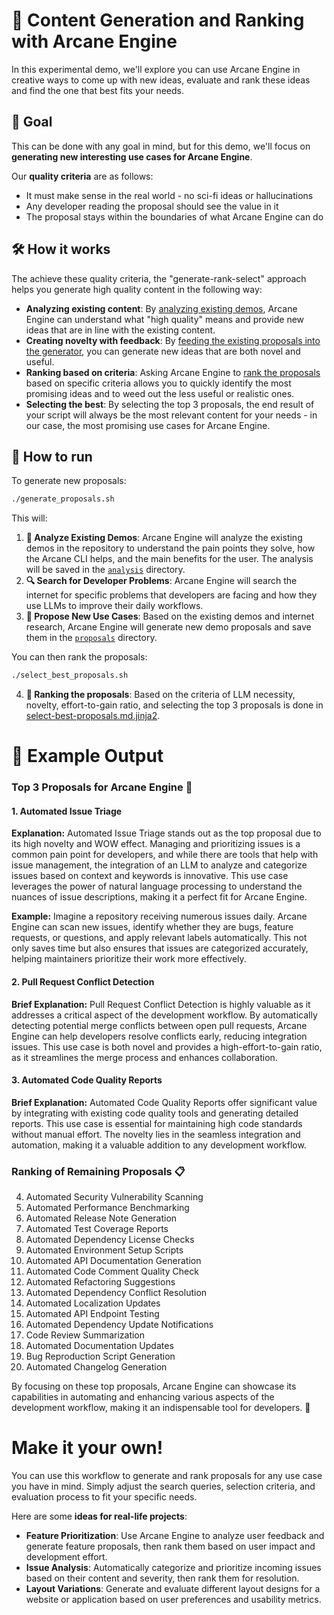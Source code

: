 # 🚀 Content Generation and Ranking with Arcane Engine

In this experimental demo, we'll explore you can use Arcane Engine in creative ways to 
come up with new ideas, evaluate and rank these ideas and find the one that best fits your needs.


## 🎯 Goal
This can be done with any goal in mind, but for this demo, we'll focus on **generating new interesting use cases for Arcane Engine**.

Our **quality criteria** are as follows:
- It must make sense in the real world - no sci-fi ideas or hallucinations
- Any developer reading the proposal should see the value in it
- The proposal stays within the boundaries of what Arcane Engine can do

## 🛠️ How it works

The achieve these quality criteria, the "generate-rank-select" approach helps you generate high quality content in the following way:
- **Analyzing existing content**: By [analyzing existing demos](understand-existing-demo.md.jinja2), Arcane Engine can understand what "high quality" means and provide new ideas that are in line with the existing content.
- **Creating novelty with feedback**: By [feeding the existing proposals into the generator](https://github.com/arc-eng/cli-demo/blob/1eb9409eef5ff1929b8a2251ec19c48c7396f566/generate-rank-select/select-best-proposals.md.jinja2#L4C1-L5C73), you can generate new ideas that are both novel and useful.
- **Ranking based on criteria**: Asking Arcane Engine to [rank the proposals](https://github.com/arc-eng/cli-demo/blob/1eb9409eef5ff1929b8a2251ec19c48c7396f566/generate-rank-select/select-best-proposals.md.jinja2#L7) based on specific criteria allows you to quickly identify the most promising ideas and to weed out the less useful or realistic ones.
- **Selecting the best**: By selecting the top 3 proposals, the end result of your script will always be the most relevant content for your needs - in our case, the most promising use cases for Arcane Engine.


## 🚦 How to run

To generate new proposals:

```bash
./generate_proposals.sh
```

This will:

1. **📂 Analyze Existing Demos**: Arcane Engine will analyze the existing demos in the repository to understand the pain points they solve, how the Arcane CLI helps, and the main benefits for the user. The analysis will be saved in the [`analysis`](analysis) directory.
2. **🔍 Search for Developer Problems**: Arcane Engine will search the internet for specific problems that developers are facing and how they use LLMs to improve their daily workflows.
3. **🧠 Propose New Use Cases**: Based on the existing demos and internet research, Arcane Engine will generate new demo proposals and save them in the [`proposals`](proposals) directory.

You can then rank the proposals:

```bash
./select_best_proposals.sh
```

4. **🚦 Ranking the proposals**: Based on the criteria of LLM necessity, novelty, effort-to-gain ratio, and selecting the top 3 proposals is done in [select-best-proposals.md.jinja2](select-best-proposals.md.jinja2).



# 📄 Example Output

### Top 3 Proposals for Arcane Engine 🚀

#### 1. **Automated Issue Triage**
**Explanation:**
Automated Issue Triage stands out as the top proposal due to its high novelty and WOW effect. Managing and prioritizing issues is a common pain point for developers, and while there are tools that help
with issue management, the integration of an LLM to analyze and categorize issues based on context and keywords is innovative. This use case leverages the power of natural language processing to
understand the nuances of issue descriptions, making it a perfect fit for Arcane Engine.

**Example:**
Imagine a repository receiving numerous issues daily. Arcane Engine can scan new issues, identify whether they are bugs, feature requests, or questions, and apply relevant labels automatically. This not only
saves time but also ensures that issues are categorized accurately, helping maintainers prioritize their work more effectively.

#### 2. **Pull Request Conflict Detection**
**Brief Explanation:**
Pull Request Conflict Detection is highly valuable as it addresses a critical aspect of the development workflow. By automatically detecting potential merge conflicts between open pull requests, Arcane Engine
can help developers resolve conflicts early, reducing integration issues. This use case is both novel and provides a high-effort-to-gain ratio, as it streamlines the merge process and enhances
collaboration.

#### 3. **Automated Code Quality Reports**
**Brief Explanation:**
Automated Code Quality Reports offer significant value by integrating with existing code quality tools and generating detailed reports. This use case is essential for maintaining high code standards
without manual effort. The novelty lies in the seamless integration and automation, making it a valuable addition to any development workflow.

### Ranking of Remaining Proposals 📋

4. Automated Security Vulnerability Scanning
5. Automated Performance Benchmarking
6. Automated Release Note Generation
7. Automated Test Coverage Reports
8. Automated Dependency License Checks
9. Automated Environment Setup Scripts
10. Automated API Documentation Generation
11. Automated Code Comment Quality Check
12. Automated Refactoring Suggestions
13. Automated Dependency Conflict Resolution
14. Automated Localization Updates
15. Automated API Endpoint Testing
16. Automated Dependency Update Notifications
17. Code Review Summarization
18. Automated Documentation Updates
19. Bug Reproduction Script Generation
20. Automated Changelog Generation

By focusing on these top proposals, Arcane Engine can showcase its capabilities in automating and enhancing various aspects of the development workflow, making it an indispensable tool for developers. 🌟


# Make it your own!
You can use this workflow to generate and rank proposals for any use case you have in mind. 
Simply adjust the search queries, selection criteria, and evaluation process to fit your specific needs.

Here are some **ideas for real-life projects**:
- **Feature Prioritization**: Use Arcane Engine to analyze user feedback and generate feature proposals, then rank them based on user impact and development effort.
- **Issue Analysis**: Automatically categorize and prioritize incoming issues based on their content and severity, then rank them for resolution.
- **Layout Variations**: Generate and evaluate different layout designs for a website or application based on user preferences and usability metrics.